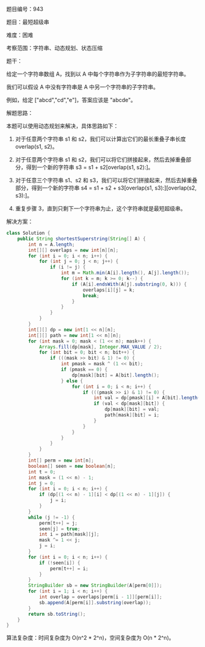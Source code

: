 题目编号：943

题目：最短超级串

难度：困难

考察范围：字符串、动态规划、状态压缩

题干：

给定一个字符串数组 A，找到以 A 中每个字符串作为子字符串的最短字符串。

我们可以假设 A 中没有字符串是 A 中另一个字符串的子字符串。

例如，给定 ["abcd","cd","e"]，答案应该是 "abcde"。

解题思路：

本题可以使用动态规划来解决，具体思路如下：

1. 对于任意两个字符串 s1 和 s2，我们可以计算出它们的最长重叠子串长度 overlap(s1, s2)。

2. 对于任意两个字符串 s1 和 s2，我们可以将它们拼接起来，然后去掉重叠部分，得到一个新的字符串 s3 = s1 + s2[overlap(s1, s2):]。

3. 对于任意三个字符串 s1、s2 和 s3，我们可以将它们拼接起来，然后去掉重叠部分，得到一个新的字符串 s4 = s1 + s2 + s3[overlap(s1, s3):][overlap(s2, s3):]。

4. 重复步骤 3，直到只剩下一个字符串为止，这个字符串就是最短超级串。

解决方案：

```java
class Solution {
    public String shortestSuperstring(String[] A) {
        int n = A.length;
        int[][] overlaps = new int[n][n];
        for (int i = 0; i < n; i++) {
            for (int j = 0; j < n; j++) {
                if (i != j) {
                    int m = Math.min(A[i].length(), A[j].length());
                    for (int k = m; k >= 0; k--) {
                        if (A[i].endsWith(A[j].substring(0, k))) {
                            overlaps[i][j] = k;
                            break;
                        }
                    }
                }
            }
        }
        int[][] dp = new int[1 << n][n];
        int[][] path = new int[1 << n][n];
        for (int mask = 0; mask < (1 << n); mask++) {
            Arrays.fill(dp[mask], Integer.MAX_VALUE / 2);
            for (int bit = 0; bit < n; bit++) {
                if (((mask >> bit) & 1) != 0) {
                    int pmask = mask ^ (1 << bit);
                    if (pmask == 0) {
                        dp[mask][bit] = A[bit].length();
                    } else {
                        for (int i = 0; i < n; i++) {
                            if (((pmask >> i) & 1) != 0) {
                                int val = dp[pmask][i] + A[bit].length() - overlaps[i][bit];
                                if (val < dp[mask][bit]) {
                                    dp[mask][bit] = val;
                                    path[mask][bit] = i;
                                }
                            }
                        }
                    }
                }
            }
        }
        int[] perm = new int[n];
        boolean[] seen = new boolean[n];
        int t = 0;
        int mask = (1 << n) - 1;
        int j = 0;
        for (int i = 0; i < n; i++) {
            if (dp[(1 << n) - 1][i] < dp[(1 << n) - 1][j]) {
                j = i;
            }
        }
        while (j != -1) {
            perm[t++] = j;
            seen[j] = true;
            int i = path[mask][j];
            mask ^= 1 << j;
            j = i;
        }
        for (int i = 0; i < n; i++) {
            if (!seen[i]) {
                perm[t++] = i;
            }
        }
        StringBuilder sb = new StringBuilder(A[perm[0]]);
        for (int i = 1; i < n; i++) {
            int overlap = overlaps[perm[i - 1]][perm[i]];
            sb.append(A[perm[i]].substring(overlap));
        }
        return sb.toString();
    }
}
```

算法复杂度：时间复杂度为 O(n^2 * 2^n)，空间复杂度为 O(n * 2^n)。